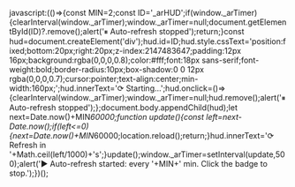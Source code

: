 javascript:(()=>{const MIN=2;const ID='_arHUD';if(window._arTimer){clearInterval(window._arTimer);window._arTimer=null;document.getElementById(ID)?.remove();alert('⏸ Auto-refresh stopped');return;}const hud=document.createElement('div');hud.id=ID;hud.style.cssText='position:fixed;bottom:20px;right:20px;z-index:2147483647;padding:12px 16px;background:rgba(0,0,0,0.8);color:#fff;font:18px sans-serif;font-weight:bold;border-radius:10px;box-shadow:0 0 12px rgba(0,0,0,0.7);cursor:pointer;text-align:center;min-width:160px;';hud.innerText='⟳ Starting…';hud.onclick=()=>{clearInterval(window._arTimer);window._arTimer=null;hud.remove();alert('⏸ Auto-refresh stopped');};document.body.appendChild(hud);let next=Date.now()+MIN*60000;function update(){const left=next-Date.now();if(left<=0){next=Date.now()+MIN*60000;location.reload();return;}hud.innerText='⟳ Refresh in '+Math.ceil(left/1000)+'s';}update();window._arTimer=setInterval(update,500);alert('▶ Auto-refresh started: every '+MIN+' min. Click the badge to stop.');})();
